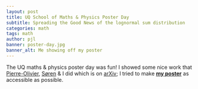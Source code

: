```yaml
---
layout: post
title: UQ School of Maths & Physics Poster Day
subtitle: Spreading the Good News of the lognormal sum distribution
categories: math
tags: math
author: pjl
banner: poster-day.jpg
banner_alt: Me showing off my poster
---
```


The UQ maths & physics poster day was fun! I showed some nice work that [Pierre-Olivier](http://pierre-olivier.goffard.me/), [Søren](http://home.math.au.dk/asmus/) & I did which is on [arXiv](https://arxiv.org/abs/1601.01763); I tried to make [__my poster__](/pdfs/sln_density_poster.pdf) as accessible as possible. 